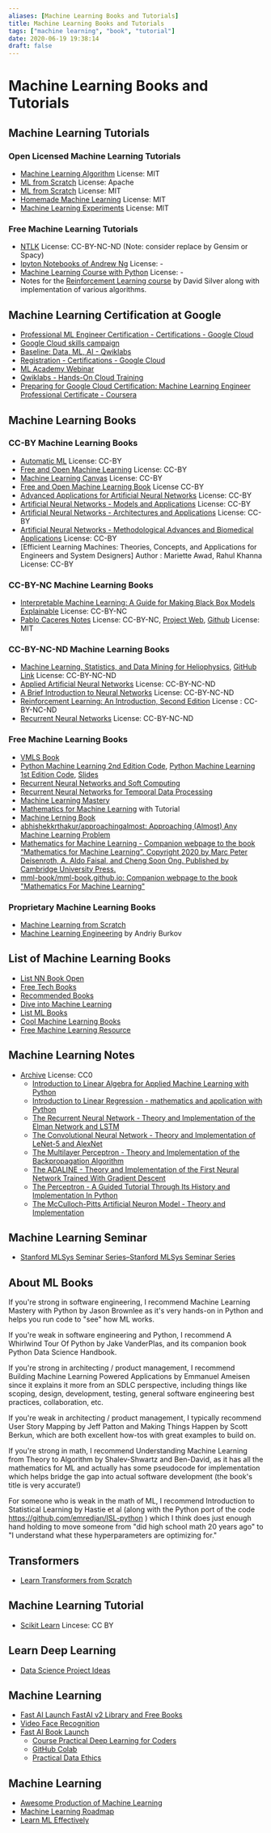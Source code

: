 ```yaml
---
aliases: [Machine Learning Books and Tutorials]
title: Machine Learning Books and Tutorials
tags: ["machine learning", "book", "tutorial"]
date: 2020-06-19 19:38:14
draft: false
---
```


# Machine Learning Books and Tutorials

## Machine Learning Tutorials

### Open Licensed Machine Learning Tutorials

- [Machine Learning Algorithm](https://github.com/rushter/MLAlgorithms) License: MIT
- [ML from Scratch](https://github.com/jarfa/ML_from_scratch/) License: Apache
- [ML from Scratch](https://github.com/eriklindernoren/ML-From-Scratch) License: MIT
- [Homemade Machine Learning](https://github.com/trekhleb/homemade-machine-learning) License: MIT
- [Machine Learning Experiments](https://github.com/trekhleb/machine-learning-experiments) License: MIT

### Free Machine Learning Tutorials

- [NTLK](https://www.nltk.org/book/) License: CC-BY-NC-ND (Note: consider replace by Gensim or Spacy)
- [Ipyton Notebooks of Andrew Ng](https://github.com/jdwittenauer/ipython-notebooks) License: -
- [Machine Learning Course with Python](https://github.com/machinelearningmindset/machine-learning-course) License: -
- Notes for the [Reinforcement Learning course](https://github.com/dalmia/David-Silver-Reinforcement-learning) by David Silver along with implementation of various algorithms.

## Machine Learning Certification at Google

- [Professional ML Engineer Certification  -  Certifications  -  Google Cloud](https://cloud.google.com/certification/machine-learning-engineer)
- [Google Cloud skills campaign](https://inthecloud.withgoogle.com/google-cloud-skills/register.html)
- [Baseline: Data, ML, AI - Qwiklabs](https://google.qwiklabs.com/quests/34)
- [Registration  -  Certifications  -  Google Cloud](https://cloud.google.com/certification/register)
- [ML Academy Webinar](https://cloudonair.withgoogle.com/events/ml-lab)
- [Qwiklabs - Hands-On Cloud Training](https://google.qwiklabs.com/)
- [Preparing for Google Cloud Certification: Machine Learning Engineer Professional Certificate - Coursera](https://www.coursera.org/professional-certificates/preparing-for-google-cloud-machine-learning-engineer-professional-certificate)

## Machine Learning Books

### CC-BY Machine Learning Books

- [Automatic ML](https://www.automl.org/book/) License: CC-BY
- [Free and Open Machine Learning](https://freeandopenmachinelearning.readthedocs.io/en/latest/) License: CC-BY
- [Machine Learning Canvas](https://www.louisdorard.com/machine-learning-canvas) License: CC-BY
- [Free and Open Machine Learning Book](https://freeandopenmachinelearning.readthedocs.io/en/latest/#) License CC-BY
- [Advanced Applications for Artificial Neural Networks](https://www.intechopen.com/books/advanced-applications-for-artificial-neural-networks) License: CC-BY
- [Artificial Neural Networks - Models and Applications](https://www.intechopen.com/books/artificial-neural-networks-models-and-applications) License: CC-BY
- [Artificial Neural Networks - Architectures and Applications](https://www.intechopen.com/books/artificial-neural-networks-models-and-applications) License: CC-BY
- [Artificial Neural Networks - Methodological Advances and Biomedical Applications](https://www.intechopen.com/books/artificial-neural-networks-methodological-advances-and-biomedical-applications) License: CC-BY
- [Efficient Learning Machines: Theories, Concepts, and Applications for Engineers and System Designers] Author : Mariette Awad, Rahul Khanna License: CC-BY

### CC-BY-NC Machine Learning Books

- [Interpretable Machine Learning: A Guide for Making Black Box Models Explainable](https://christophm.github.io/interpretable-ml-book/) License: CC-BY-NC
- [Pablo Caceres Notes](https://pabloinsente.github.io/archive) License: CC-BY-NC, [Project Web](https://pablocaceres.org/projects/), [Github](https://github.com/pabloinsente) License: MIT

### CC-BY-NC-ND Machine Learning Books

- [Machine Learning, Statistics, and Data Mining for Heliophysics](https://helioml.org/title), [GitHub Link](https://github.com/HelioML/HelioML) License: CC-BY-NC-ND
- [Applied Artificial Neural Networks](https://www.mdpi.com/books/pdfview/book/236) License: CC-BY-NC-ND
- [A Brief Introduction to Neural Networks](https://www.dkriesel.com/en/science/neural_networks) License: CC-BY-NC-ND
- [Reinforcement Learning: An Introduction, Second Edition](https://incompleteideas.net/sutton/book/the-book.html) License : CC-BY-NC-ND
- [Recurrent Neural Networks](https://www.intechopen.com/books/recurrent_neural_networks) License: CC-BY-NC-ND

### Free Machine Learning Books

- [VMLS Book](https://vmls-book.stanford.edu/)
- [Python Machine Learning 2nd Edition Code](https://github.com/rasbt/python-machine-learning-book-2nd-edition), [Python Machine Learning 1st Edition Code](https://github.com/rasbt/python-machine-learning-book), [Slides](https://github.com/dmitriydligach/PyMLSlides)
- [Recurrent Neural Networks and Soft Computing](https://www.intechopen.com/books/recurrent-neural-networks-and-soft-computing)
- [Recurrent Neural Networks for Temporal Data Processing](https://www.intechopen.com/books/recurrent-neural-networks-for-temporal-data-processing)
- [Machine Learning Mastery](https://machinelearningmastery.com/)
- [Mathematics for Machine Learning](https://mml-book.github.io/) with Tutorial
- [Machine Lerning Book](https://www.cs.ubc.ca/~murphyk/MLbook/)
- [abhishekkrthakur/approachingalmost: Approaching (Almost) Any Machine Learning Problem](https://github.com/abhishekkrthakur/approachingalmost)
- [Mathematics for Machine Learning - Companion webpage to the book “Mathematics for Machine Learning”. Copyright 2020 by Marc Peter Deisenroth, A. Aldo Faisal, and Cheng Soon Ong. Published by Cambridge University Press.](https://mml-book.github.io/)
- [mml-book/mml-book.github.io: Companion webpage to the book "Mathematics For Machine Learning"](https://github.com/mml-book/mml-book.github.io)

### Proprietary Machine Learning Books

- [Machine Learning from Scratch](https://dafriedman97.github.io/mlbook/content/introduction.html)
- [Machine Learning Engineering](https://www.mlebook.com/wiki/doku.php) by Andriy Burkov

## List of Machine Learning Books

- [List NN Book Open](https://www.freetechbooks.com/neural-networks-f58.html)
- [Free Tech Books](https://www.freetechbooks.com/licenses?page=1)
- [Recommended Books](https://mentorcruise.com/books/ml/)
- [Dive into Machine Learning](https://github.com/hangtwenty/dive-into-machine-learning)
- [List ML Books](https://www.readthistwice.com/lists/best-machine-learning-books?s=rlearnmachinelearning)
- [Cool Machine Learning Books](https://matpalm.com/blog/cool_machine_learning_books/)
- [Free Machine Learning Resource](https://www.marktechpost.com/free-resources/)

## Machine Learning Notes

- [Archive](https://pabloinsente.github.io/archive) License: CC0
    - [Introduction to Linear Algebra for Applied Machine Learning with Python](https://pabloinsente.github.io/intro-linear-algebra)
    - [Introduction to Linear Regression - mathematics and application with Python](https://pabloinsente.github.io/intro-linear-regression)
    - [The Recurrent Neural Network - Theory and Implementation of the Elman Network and LSTM](https://pabloinsente.github.io/the-recurrent-net)
    - [The Convolutional Neural Network - Theory and Implementation of LeNet-5 and AlexNet](https://pabloinsente.github.io/the-convolutional-network)
    - [The Multilayer Perceptron - Theory and Implementation of the Backpropagation Algorithm](https://pabloinsente.github.io/the-multilayer-perceptron)
    - [The ADALINE - Theory and Implementation of the First Neural Network Trained With Gradient Descent](https://pabloinsente.github.io/the-adaline)
    - [The Perceptron - A Guided Tutorial Through Its History and Implementation In Python](https://pabloinsente.github.io/the-perceptron)
    - [The McCulloch-Pitts Artificial Neuron Model - Theory and Implementation](https://pabloinsente.github.io/the-mcculloch-pitts-artificial-neuron-model)
    

## Machine Learning Seminar

- [Stanford MLSys Seminar Series–Stanford MLSys Seminar Series](https://mlsys.stanford.edu/)

## About ML Books

If you're strong in software engineering, I recommend Machine Learning Mastery with Python by Jason Brownlee as it's very hands-on in Python and helps you run code to "see" how ML works.

If you're weak in software engineering and Python, I recommend A Whirlwind Tour Of Python by Jake VanderPlas, and its companion book Python Data Science Handbook.

If you're strong in architecting / product management, I recommend Building Machine Learning Powered Applications by Emmanuel Ameisen since it explains it more from an SDLC perspective, including things like scoping, design, development, testing, general software engineering best practices, collaboration, etc.

If you're weak in architecting / product management, I typically recommend User Story Mapping by Jeff Patton and Making Things Happen by Scott Berkun, which are both excellent how-tos with great examples to build on.

If you're strong in math, I recommend Understanding Machine Learning from Theory to Algorithm by Shalev-Shwartz and Ben-David, as it has all the mathematics for ML and actually has some pseudocode for implementation which helps bridge the gap into actual software development (the book's title is very accurate!)

For someone who is weak in the math of ML, I recommend Introduction to Statistical Learning by Hastie et al (along with the Python port of the code <https://github.com/emredjan/ISL-python> ) which I think does just enough hand holding to move someone from "did high school math 20 years ago" to "I understand what these hyperparameters are optimizing for."

## Transformers

- [Learn Transformers from Scratch](https://e2eml.school/transformers.html)

## Machine Learning Tutorial

- [Scikit Learn](https://inria.github.io/scikit-learn-mooc/#) Lincese: CC BY

## Learn Deep Learning

- [Data Science Project Ideas](https://www.theinsaneapp.com/2020/08/data-science-project-ideas-with-source-code.html)

## Machine Learning

- [Fast AI Launch FastAI v2 Library and Free Books](https://www.fast.ai/2020/08/21/fastai2-launch/)
- [Video Face Recognition](https://roundbit.tech/w/video-face-recognition/)
- [Fast AI Book Launch](https://www.fast.ai/2020/08/21/fastai2-launch/)
    - [Course Practical Deep Learning for Coders](https://course.fast.ai/)
    - [GitHub Colab](https://github.com/fastai/fastbook)
    - [Practical Data Ethics](https://ethics.fast.ai/)
    

## Machine Learning

- [Awesome Production of Machine Learning](https://github.com/EthicalML/awesome-production-machine-learning)
- [Machine Learning Roadmap](https://github.com/mrdbourke/machine-learning-roadmap)
- [Learn ML Effectively](https://www.youtube.com/watch?v=r2X9Se6ayGQ&feature=share)
